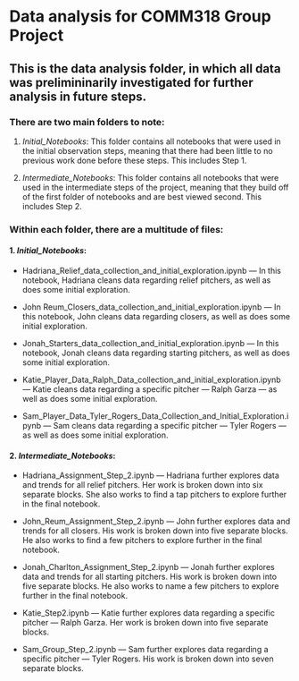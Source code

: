 # Data analysis for COMM318 Group Project

## This is the data analysis folder, in which all data was prelimininarily investigated for further analysis in future steps.

### There are two main folders to note:

1. _Initial_Notebooks_: This folder contains all notebooks that were used in the initial observation steps, meaning that there had been little to no previous work done before these steps. This includes Step 1.

2. _Intermediate_Notebooks_: This folder contains all notebooks that were used in the intermediate steps of the project, meaning that they build off of the first folder of notebooks and are best viewed second. This includes Step 2.

### Within each folder, there are a multitude of files:

#### 1. _Initial_Notebooks_:

* Hadriana_Relief_data_collection_and_initial_exploration.ipynb — In this notebook, Hadriana cleans data regarding relief pitchers, as well as does some initial exploration.

* John Reum_Closers_data_collection_and_initial_exploration.ipynb — In this notebook, John cleans data regarding closers, as well as does some initial exploration.

* Jonah_Starters_data_collection_and_initial_exploration.ipynb — In this notebook, Jonah cleans data regarding starting pitchers, as well as does some initial exploration.

* Katie_Player_Data_Ralph_Data_collection_and_initial_exploration.ipynb — Katie cleans data regarding a specific pitcher — Ralph Garza — as well as does some initial exploration.

* Sam_Player_Data_Tyler_Rogers_Data_Collection_and_Initial_Exploration.ipynb — Sam cleans data regarding a specific pitcher — Tyler Rogers — as well as does some initial exploration.

#### 2. _Intermediate_Notebooks_:

* Hadriana_Assignment_Step_2.ipynb — Hadriana further explores data and trends for all relief pitchers. Her work is broken down into six separate blocks. She also works to find a tap pitchers to explore further in the final notebook.

* John_Reum_Assignment_Step_2.ipynb — John further explores data and trends for all closers. His work is broken down into five separate blocks. He also works to find a few pitchers to explore further in the final notebook.

* Jonah_Charlton_Assignment_Step_2.ipynb — Jonah further explores data and trends for all starting pitchers. His work is broken down into five separate blocks. He also works to name a few pitchers to explore further in the final notebook. 

* Katie_Step2.ipynb — Katie further explores data regarding a specific pitcher — Ralph Garza. Her work is broken down into five separate blocks.

* Sam_Group_Step_2.ipynb — Sam further explores data regarding a specific pitcher — Tyler Rogers. His work is broken down into seven separate blocks.
